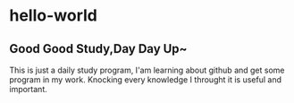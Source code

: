 # hello-world
## Good Good Study,Day Day Up~
This is just a daily study program,
I'am learning about github and get some program in my work.
Knocking every knowledge I throught it is useful and important.
